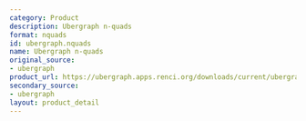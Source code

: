```yaml
---
category: Product
description: Ubergraph n-quads
format: nquads
id: ubergraph.nquads
name: Ubergraph n-quads
original_source:
- ubergraph
product_url: https://ubergraph.apps.renci.org/downloads/current/ubergraph.nq.gz
secondary_source:
- ubergraph
layout: product_detail
---
```

